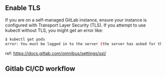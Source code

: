 ## Enable TLS

If you are on a self-managed GitLab instance, ensure your instance is configured with Transport Layer Security (TLS).
If you attempt to use kubectl without TLS, you might get an error like:

```bash
$ kubectl get pods
error: You must be logged in to the server (the server has asked for the client to provide credentials)
```

ref: https://docs.gitlab.com/omnibus/settings/ssl/

## Gitlab CI/CD workflow